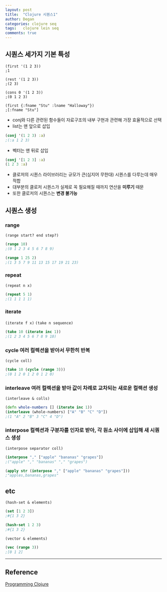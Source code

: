 ```yaml
---
layout: post
title:  "Clojure 시퀀스1"
author: Degan
categories: clojure seq
tags:   clojure lein seq	
comments: true
---
```


## 시퀀스 세가지 기본 특성

<script src="https://gist.github.com/degan85/7b636be7a9ea46119502a606321e4f01.js"></script>

```
(first '(1 2 3))
;1

(rest '(1 2 3))
;(2 3)

(cons 0 '(1 2 3))
;(0 1 2 3)

(first {:fname "Stu" :lname "Halloway"})
;[:fname "Stu"]
```

 - conj와 다른 관련된 함수들이 자료구조의 내부 구현과 관련해 가장 효율적으로 선택
 - list는 맨 앞으로 삽입

```clojure
(conj '(1 2 3) :a)
;(:a 1 2 3)
```

 - 벡터는 맨 뒤로 삽입
 
```clojure
(conj '[1 2 3] :a)
(1 2 3 :a)
```

 - 클로저의 시퀀스 라이브러리는 규모가 큰(심지어 무한대) 시퀀스를 다루는데 매우 적합
 - 대부분의 클로저 시퀀스가 실제로 꼭 필요해질 때까지 연산을 **미루기** 때문
 - 또한 클로저의 시퀀스는 **변경 불가능**

## 시퀀스 생성
### range

`(range start? end step?)`

```clojure
(range 10)
;(0 1 2 3 4 5 6 7 8 9)

(range 1 25 2)
;(1 3 5 7 9 11 13 15 17 19 21 23)
```

### repeat 

`(repeat n x)`

```clojure
(repeat 5 1)
;(1 1 1 1 1)
```

### iterate

`(iterate f x)`
`(take n sequence)`

```clojure
(take 10 (iterate inc 1))
;(1 2 3 4 5 6 7 8 9 10)
```
 
### cycle 여러 컬렉션을 받아서 무한히 반복
`(cycle coll)`

```clojure
(take 10 (cycle (range 3)))
;(0 1 2 0 1 2 0 1 2 0)
```

### interleave 여러 컬렉션을 받아 값이 차례로 교차되는 새로운 컬랙션 생성

`(interleave & colls)`

```clojure
(defn whole-numbers [] (iterate inc 1))
(interleave (whole-numbers) ["A" "B" "C" "D"])
;(1 "A" 2 "B" 3 "C" 4 "D")
```

### interpose 컬렉션과 구분자를 인자로 받아, 각 원소 사이에 삽입해 새 시퀀스 생성

`(interpose separator coll)`

```clojure
(interpose "," ["apple" "bananas" "grapes"])
;("apple" "," "bananas" "," "grapes")

(apply str (interpose "," ["apple" "bananas" "grapes"])) 
;"apples,bananas,grapes"
```

## etc

`(hash-set & elements)`

```clojure
(set [1 2 3])
;#{1 3 2}

(hash-set 1 2 3)
;#{1 3 2}
```

`(vector & elements)`

```clojure
(vec (range 3))
;[0 1 2]
```

---

## Reference

[Programming Clojure](http://www.yes24.com/Product/goods/3907543)
